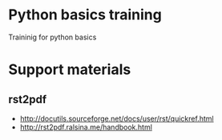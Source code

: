 # Python basics training
Traininig for python basics

# Support materials
## rst2pdf
- http://docutils.sourceforge.net/docs/user/rst/quickref.html 
- http://rst2pdf.ralsina.me/handbook.html
